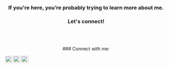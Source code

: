 <div background="white">
<div align="center">

</div>

<h3 align="center"> If you're here, you’re probably trying to learn more about me.</h3>
<div align="center">
<h3> Let's connect!</h3>

<br />
<br />
<br />
### Connect with me:

[<img align="left" alt="codeSTACKr | Twitter" width="22px" src="https://cdn.jsdelivr.net/npm/simple-icons@v3/icons/twitter.svg" />][twitter]
[<img align="left" alt="codeSTACKr | LinkedIn" width="22px" src="https://cdn.jsdelivr.net/npm/simple-icons@v3/icons/linkedin.svg" />][linkedin]
[<img align="left" alt="codeSTACKr | Instagram" width="22px" src="https://cdn.jsdelivr.net/npm/simple-icons@v3/icons/instagram.svg" />][instagram]

<br />

[twitter]: https://twitter.com/safwan_tpba
[instagram]: https://www.instagram.com/safwantaliparamba/
[linkedin]: https://www.linkedin.com/in/safwan-taliparamba/

 </div>

<div>
<div/>